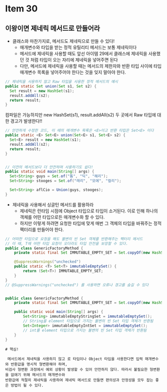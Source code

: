 # Item 30
## 이왕이면 제네릭 메서드로 만들어라

- 클래스와 마찬가지로, 메서드도 제네릭으로 만들 수 있다!
  - 매개변수와 타입을 받는 정적 유틸리티 메서드는 보통 제네릭이다
  - 메서드에 제네릭을 사용할 때도 앞선 아이템 29에서 클래스에 제네릭을 사용했던 것 처럼 타입이 오는 자리에 제네릭을 넣어주면 된다
  - 다만, 메서드에 제네릭을 사용할 때는 메서드의 제한자와 반환 타입 사이에 타입 매개변수 목록을 넣어주어야 한다는 것을 잊지 말아야 한다.

```java
// 제네릭을 사용하지 않고 Raw 타입을 사용한 정적 메서드의 예시
public static Set union(Set s1, Set s2) {
  Set result = new HashSet(s1);
  result.addAll(s2);
  return result;
}
```

컴파일은 가능하지만 new HashSet(s1), result.addAll(s2) 두 곳에서 Raw 타입에 대한 경고가 발생한다!!

```java
// 안전하게 수정한 코드, 이 때의 매개변수 목록은 <E>이고 반환 타입은 Set<E> 이다
public static <E> Set<E> union(Set<E> s1, Set<E> s2) {
  Set<E> result = new HashSet(s1);
  result.addAll(s2);
  return result;
}


// 이전의 메서드보다 더 안전하며 사용하기도 쉽다!
public static void main(String[] args) {
  Set<String> guys = Set.of("톰", "딕", "해리");
  Set<String> stooges = Set.of("래리", "모에", "컬리");

  Set<String> aflCio = Union(guys, stooges);
}
```

- 제네릭을 사용해서 싱글턴 메서드를 활용하라
  - 제네릭은 런타임 시점에 Object 타입으로 타입이 소거된다. 이로 인해 하나의 객체를 어떤 타입으로든 매개변수화 할 수 있다.
  - 하지만 이렇게 하려면 요청한 타입에 맞게 매번 그 객체의 타입을 바꿔주는 정적 팩터리를 만들어야 한다.

```java
// 어떠한 타입으로 요청을 해도 불변의 빈 Set 객체를 반환해주는 팩터리 메서드
// 이 때, T에 어떤 타입 요청이 오더라도 타입 안전을 보장할 수 있다.
public class GenericFactoryMethod {
    private static final Set IMMUTABLE_EMPTY_SET = Set.copyOf(new HashSet());

    @SuppressWarnings("unchecked")
    public static <T> Set<T> immutableEmptySet() {
        return (Set<T>) IMMUTABLE_EMPTY_SET;
    }
}
// @SuppressWarnings("unchecked") 를 사용하면 오류나 경고를 숨길 수 있다


public class GenericFactoryMethod {
    private static final Set IMMUTABLE_EMPTY_SET = Set.copyOf(new HashSet());

    public static void main(String[] args) {
        Set<String> immutableEmptyStringSet = immutableEmptySet();
        // String을 element 타입으로 가지는 불변의 빈 Set 타입 객체가 반환됨
        Set<Integer> immutableEmptyIntSet = immutableEmptySet();
        // int를 element 타입으로 가지는 불변의 빈 Set 타입 객체가 반환됨
    }
}
```




```
# 핵심!

 메서드에서 제네릭을 사용하지 않고 로 타입이나 Object 타입을 사용한다면 입력 매개변수와 반환값을 명시적 형변환해야 하며,
비검사 형변환 과정에서 예외 상황이 발생할 수 있어 안전하지 않다. 따라서 불필요한 형변환을 없애기 위해 메서드의 매개변수와
반환값에 적절히 제네릭을 사용하여 제네릭 메서드로 만들면 편의성과 안정성을 모두 잡는 좋은 방법이 될 수 있다.
```
